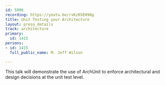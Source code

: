 ```yaml
---
id: 5906
recording: https://youtu.be/rxKz0SEH96g
title: Unit Testing your Architecture
layout: preso_details
track: architecture
primary:
  id: 1415
persons:
- id: 1415
  full_public_name: M. Jeff Wilson

---
```

This talk will demonstrate the use of ArchUnit to enforce architectural and design decisions at the unit test level.
